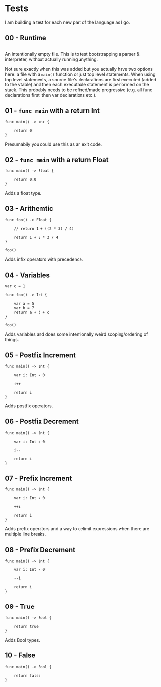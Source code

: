 # Tests

I am building a test for each new part of the language as I go.


## 00 - Runtime

```
```

An intentionally empty file. This is to test bootstrapping a parser & interpreter, without actually running anything.

Not sure exactly when this was added but you actually have two options here: a file with a `main()` function or just top level statements. When using top level statements, a source file's declarations are first executed (added to the vtable) and then each executable statement is performed on the stack. This probably needs to be refined/made progressive (e.g. all func declarations first, then var declarations etc.).


## 01 - `func main` with a return Int

```
func main() -> Int {

    return 0
}
```

Presumabily you could use this as an exit code.


## 02 - `func main` with a return Float

```
func main() -> Float {

    return 0.0
}
```

Adds a float type.


## 03 - Arithemtic

```
func foo() -> Float {
    
    // return 1 + ((2 * 3) / 4)
    
    return 1 + 2 * 3 / 4
}

foo()
```

Adds infix operators with precedence.


## 04 - Variables

```
var c = 1

func foo() -> Int {

    var a = 5
    var b = 7
    return a + b + c
}

foo()
```

Adds variables and does some intentionally weird scoping/ordering of things.


## 05 - Postfix Increment

```
func main() -> Int {

    var i: Int = 0

    i++

    return i
}
```

Adds postfix operators.


## 06 - Postfix Decrement

```
func main() -> Int {

    var i: Int = 0

    i--

    return i
}
```


## 07 - Prefix Increment

```
func main() -> Int {

    var i: Int = 0

    ++i

    return i
}
```

Adds prefix operators and a way to delimit expressions when there are multiple line breaks.


## 08 - Prefix Decrement

```
func main() -> Int {

    var i: Int = 0

    --i

    return i
}
```

## 09 - True

```
func main() -> Bool {

    return true
}
```

Adds Bool types.

## 10 - False

```
func main() -> Bool {

    return false
}
```